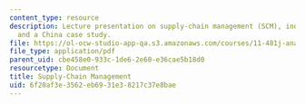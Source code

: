 ```yaml
---
content_type: resource
description: Lecture presentation on supply-chain management (SCM), industrial restructuring,
  and a China case study.
file: https://ol-ocw-studio-app-qa.s3.amazonaws.com/courses/11-481j-analyzing-and-accounting-for-regional-economic-growth-spring-2009/6f20af3e3562eb6931e38217c37e8bae_MIT11_481Js09_lec12.pdf
file_type: application/pdf
parent_uid: cbe458e0-933c-1de6-2e60-e36cae5b18d0
resourcetype: Document
title: Supply-Chain Management
uid: 6f20af3e-3562-eb69-31e3-8217c37e8bae
---
```

